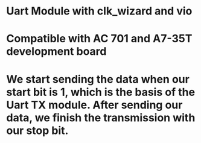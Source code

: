 # Uart Module with clk_wizard and vio
# Compatible with AC 701 and A7-35T development board 
# We start sending the data when our start bit is 1, which is the basis of the Uart TX module. After sending our data, we finish the transmission with our stop bit.

